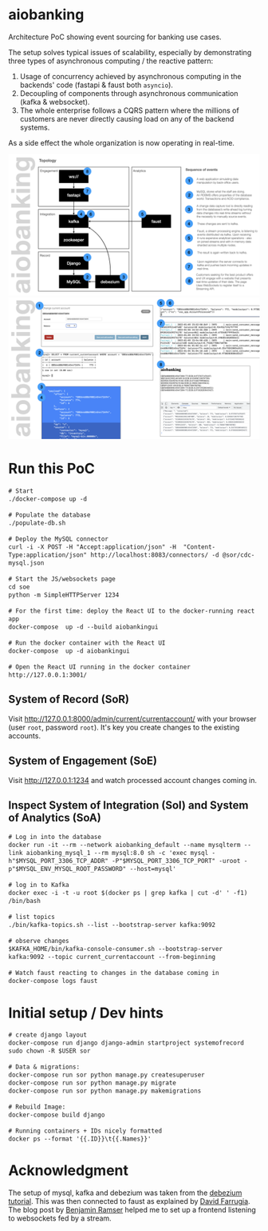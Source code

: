 # aiobanking

Architecture PoC showing event sourcing for banking use cases.

The setup solves typical issues of scalability,
especially by demonstrating three types of
asynchronous computing / the reactive pattern:

1. Usage of concurrency achieved by asynchronous
   computing in the backends' code (fastapi & faust both `asyncio`).
2. Decoupling of components through asynchronous communication (kafka & websocket).
3. The whole enterprise follows a CQRS pattern
   where the millions of customers are never directly causing
   load on any of the backend systems.

As a side effect the whole organization is now
operating in real-time.

![](docs/aiobanking.png)
![](docs/aiobanking.screenshots.png)

# Run this PoC

```
# Start
./docker-compose up -d

# Populate the database
./populate-db.sh

# Deploy the MySQL connector
curl -i -X POST -H "Accept:application/json" -H  "Content-Type:application/json" http://localhost:8083/connectors/ -d @sor/cdc-mysql.json

# Start the JS/websockets page
cd soe
python -m SimpleHTTPServer 1234

# For the first time: deploy the React UI to the docker-running react app
docker-compose  up -d --build aiobankingui

# Run the docker container with the React UI
docker-compose  up -d aiobankingui

# Open the React UI running in the docker container
http://127.0.0.1:3001/
```

## System of Record (SoR)

Visit http://127.0.0.1:8000/admin/current/currentaccount/ with
your browser (user `root`, password `root`). It's key you create
changes to the existing accounts.

## System of Engagement (SoE)

Visit http://127.0.0.1:1234 and watch processed account changes
coming in.

## Inspect System of Integration (SoI) and System of Analytics (SoA)

```
# Log in into the database
docker run -it --rm --network aiobanking_default --name mysqlterm --link aiobanking_mysql_1 --rm mysql:8.0 sh -c 'exec mysql -h"$MYSQL_PORT_3306_TCP_ADDR" -P"$MYSQL_PORT_3306_TCP_PORT" -uroot -p"$MYSQL_ENV_MYSQL_ROOT_PASSWORD" --host=mysql'

# log in to Kafka
docker exec -i -t -u root $(docker ps | grep kafka | cut -d' ' -f1) /bin/bash

# list topics
./bin/kafka-topics.sh --list --bootstrap-server kafka:9092

# observe changes
$KAFKA_HOME/bin/kafka-console-consumer.sh --bootstrap-server kafka:9092 --topic current_currentaccount --from-beginning

# Watch faust reacting to changes in the database coming in
docker-compose logs faust
```

# Initial setup / Dev hints

```
# create django layout
docker-compose run django django-admin startproject systemofrecord
sudo chown -R $USER sor

# Data & migrations:
docker-compose run sor python manage.py createsuperuser
docker-compose run sor python manage.py migrate
docker-compose run sor python manage.py makemigrations

# Rebuild Image:
docker-compose build django

# Running containers + IDs nicely formatted
docker ps --format '{{.ID}}\t{{.Names}}'
```

# Acknowledgment

The setup of mysql, kafka and debezium was taken from the [debezium tutorial](https://debezium.io/documentation/reference/1.8/tutorial.html). This was then connected to faust as explained by [David Farrugia](https://towardsdatascience.com/introduction-to-kafka-stream-processing-in-python-e30d34bf3a12). The blog post by
[Benjamin Ramser](https://iwpnd.pw/articles/2020-03/apache-kafka-fastapi-geostream) helped me to set up a frontend listening to websockets fed by a stream.
